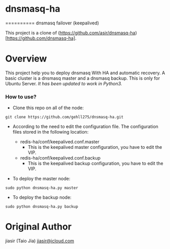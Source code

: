 # dnsmasq-ha
==========
dnsmasq failover (keepalived)

This project is a clone of (https://github.com/asir/dnsmasq-ha)[https://github.com/dnsmasq-ha].

# Overview
This project help you to deploy dnsmasq With HA and automatic recovery. A basic cluster is a dnsmasq master and a dnsmasq backup. This is only for Ubuntu Server. *It has been updated to work in Python3.*

### How to use?
* Clone this repo on all of the node:
```
git clone https://github.com/gehll275/dnsmasq-ha.git
```

* According to the need to edit the configuration file. The configuration files stored in the following location:
  * redis-ha/conf/keepalived.conf.master
    - This is the keepalived master configuration, you have to edit the VIP.
  * redis-ha/conf/keepalived.conf.backup
    - This is the keepalived backup configuration, you have to edit the VIP.

* To deploy the master node:
```
sudo python dnsmasq-ha.py master
```

* To deploy the backup node:
```
sudo python dnsmasq-ha.py backup
```
# Original Author
jiasir (Taio Jia) <jiasir@icloud.com>

